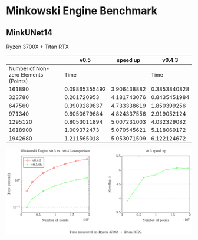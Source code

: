 # Minkowski Engine Benchmark

## MinkUNet14

Ryzen 3700X + Titan RTX

|                                      | v0.5          | speed up    | v0.4.3       |
|--------------------------------------|---------------|-------------|--------------|
| Number of Non-zero Elements (Points) | Time          |             | Time         |
|                               161890 | 0.09865355492 | 3.906438882 | 0.3853840828 |
|                               323780 |   0.201720953 | 4.181743076 | 0.8435451984 |
|                               647560 |  0.3909289837 | 4.733338619 |  1.850399256 |
|                               971340 |  0.6050679684 | 4.824337556 |  2.919052124 |
|                              1295120 |  0.8053011894 | 5.007231003 |  4.032329082 |
|                              1618900 |   1.009372473 | 5.070545621 |  5.118069172 |
|                              1942680 |   1.211565018 | 5.053071509 |  6.122124672 |

![](./assets/minkunet14.png)

